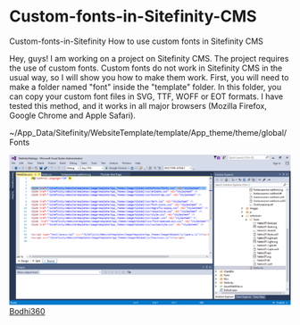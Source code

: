 # Custom-fonts-in-Sitefinity-CMS
 Custom-fonts-in-Sitefinity
How to use custom fonts in Sitefinity CMS

Hey, guys! I am working on a project on Sitefinity CMS. The project requires the use of custom fonts. Custom fonts do not work in Sitefinity CMS in the usual way, so I will show you how to make them work. First, you will need to make a folder named "font" inside the "template" folder. In this folder, you can copy your custom font files in SVG, TTF, WOFF or EOT formats. I have tested this method, and it works in all major browsers (Mozilla Firefox, Google Chrome and Apple Safari).

~/App_Data/Sitefinity/WebsiteTemplate/template/App_theme/theme/global/Fonts


<img src="https://github.com/Atulkumar283/Custom-fonts-in-Sitefinity/blob/master/screenshot.png">
<a href="http://www.bodhi360.cloud/">Bodhi360</a>
